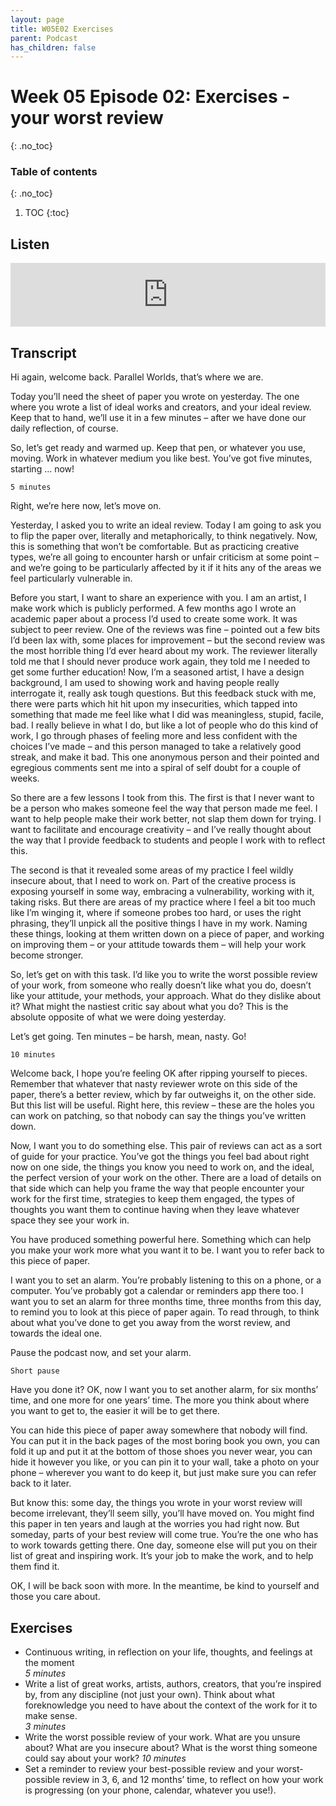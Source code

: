 ```yaml
---
layout: page
title: W05E02 Exercises
parent: Podcast
has_children: false
---
```


# Week 05 Episode 02: Exercises - your worst review
{: .no_toc}

### Table of contents
{: .no_toc}

1. TOC
{:toc}

## Listen

<iframe src="https://anchor.fm/olliepalmer/embed/episodes/Week-5-Episode-1-Exercises---your-best-review-edtsct" height="102px" width="100%" frameborder="0" scrolling="no"></iframe>

## Transcript

Hi again, welcome back. Parallel Worlds, that’s where we are.

Today you’ll need the sheet of paper you wrote on yesterday. The one where you wrote a list of ideal works and creators, and your ideal review. Keep that to hand, we’ll use it in a few minutes – after we have done our daily reflection, of course.

So, let’s get ready and warmed up. Keep that pen, or whatever you use, moving. Work in whatever medium you like best. You’ve got five minutes, starting … now!

```
5 minutes
 ```
Right, we’re here now, let’s move on.


Yesterday, I asked you to write an ideal review. Today I am going to ask you to flip the paper over, literally and metaphorically, to think negatively. Now, this is something that won’t be comfortable. But as practicing creative types, we’re all going to encounter harsh or unfair criticism at some point – and we’re going to be particularly affected by it if it hits any of the areas we feel particularly vulnerable in.

Before you start, I want to share an experience with you. I am an artist, I make work which is publicly performed. A few months ago I wrote an academic paper about a process I’d used to create some work. It was subject to peer review. One of the reviews was fine – pointed out a few bits I’d been lax with, some places for improvement – but the second review was the most horrible thing I’d ever heard about my work. The reviewer literally told me that I should never produce work again, they told me I needed to get some further education! Now, I’m a seasoned artist, I have a design background, I am used to showing work and having people really interrogate it, really ask tough questions. But this feedback stuck with me, there were parts which hit hit upon my insecurities, which tapped into something that made me feel like what I did was meaningless, stupid, facile, bad. I really believe in what I do, but like a lot of people who do this kind of work, I go through phases of feeling more and less confident with the choices I’ve made – and this person managed to take a relatively good streak, and make it bad. This one anonymous person and their pointed and egregious   comments sent me into a spiral of self doubt for a couple of weeks.

So there are a few lessons I took from this. The first is that I never want to be a person who makes someone feel the way that person made me feel. I want to help people make their work better, not slap them down for trying. I want to facilitate and encourage creativity – and I’ve really thought about the way that I provide feedback to students and people I work with to reflect this.

The second is that it revealed some areas of my practice I feel wildly insecure about, that I need to work on. Part of the creative process is exposing yourself in some way, embracing a vulnerability, working with it, taking risks. But there are areas of my practice where I feel a bit too much like I’m winging it, where if someone probes too hard, or uses the right phrasing, they’ll unpick all the positive things I have in my work. Naming these things, looking at them written down on a piece of paper, and working on improving them – or your attitude towards them – will help your work become stronger.

So, let’s get on with this task. I’d like you to write the worst possible review of your work, from someone who really doesn’t like what you do, doesn’t like your attitude, your methods, your approach. What do they dislike about it? What might the nastiest critic say about what you do? This is the absolute opposite of what we were doing yesterday.

Let’s get going. Ten minutes – be harsh, mean, nasty. Go!


```
10 minutes
```

Welcome back, I hope you’re feeling OK after ripping yourself to pieces. Remember that whatever that nasty reviewer wrote on this side of the paper, there’s a better review, which by far outweighs it, on the other side. But this list will be useful. Right here, this review – these are the holes you can work on patching, so that nobody can say the things you’ve written down.

Now, I want you to do something else. This pair of reviews can act as a sort of guide for your practice. You’ve got the things you feel bad about right now on one side, the things you know you need to work on, and the ideal, the perfect version of your work on the other. There are a load of details on that side which can help you frame the way that people encounter your work for the first time, strategies to keep them engaged, the types of thoughts you want them to continue having when they leave whatever space they see your work in.

You have produced something powerful here. Something which can help you make your work more what you want it to be. I want you to refer back to this piece of paper.

I want you to set an alarm. You’re probably listening to this on a phone, or a computer. You’ve probably got a calendar or reminders app there too. I want you to set an alarm for three months time, three months from this day, to remind you to look at this piece of paper again. To read through, to think about what you’ve done to get you away from the worst review, and  towards the ideal one.

Pause the podcast now, and set your alarm.
```
Short pause
```
Have you done it? OK, now I want you to set another alarm, for six months’ time, and one more for one years’ time. The more you think about where you want to get to, the easier it will be to get there.

You can hide this piece of paper away somewhere that nobody will find. You can put it in the back pages of the most boring book you own, you can fold it up and put it at the bottom of those shoes you never wear, you can hide it however you like, or you can pin it to your wall, take a photo on your phone – wherever you want to do keep it, but just make sure you can refer back to it later.

But know this: some day, the things you wrote in your worst review will become irrelevant, they’ll seem silly, you’ll have moved on. You might find this paper in ten years and laugh at the worries you had right now. But someday, parts of your best review will come true. You’re the one who has to work towards getting there. One day, someone else will put you on their list of great and inspiring work. It’s your job to make the work, and to help them find it.

OK, I will be back soon with more. In the meantime, be kind to yourself and those you care about.

## Exercises

- Continuous writing, in reflection on your life, thoughts, and feelings at the moment  
_5 minutes_
- Write a list of great works, artists, authors, creators, that you’re inspired by, from any discipline (not just your own). Think about what foreknowledge you need to have about the context of the work for it to make sense.  
_3 minutes_
- Write the worst possible review of your work. What are you unsure about? What are you insecure about? What is the worst thing someone could say about your work?
_10 minutes_
- Set a reminder to review your best-possible review and your worst-possible review in 3, 6, and 12 months’ time, to reflect on how your work is progressing (on your phone, calendar, whatever you use!).
